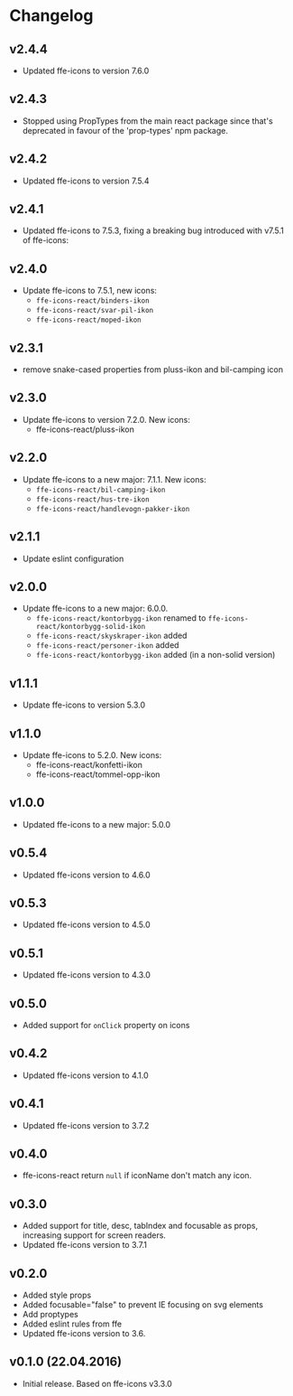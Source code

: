 # Changelog

## v2.4.4

* Updated ffe-icons to version 7.6.0

## v2.4.3

* Stopped using PropTypes from the main react package since that's deprecated in favour of the 'prop-types' npm package.

## v2.4.2

* Updated ffe-icons to version 7.5.4

## v2.4.1

* Updated ffe-icons to 7.5.3, fixing a breaking bug introduced with v7.5.1 of ffe-icons:

## v2.4.0

* Update ffe-icons to 7.5.1, new icons:
  * `ffe-icons-react/binders-ikon`
  * `ffe-icons-react/svar-pil-ikon`
  * `ffe-icons-react/moped-ikon`

## v2.3.1

* remove snake-cased properties from pluss-ikon and bil-camping icon

## v2.3.0

* Update ffe-icons to version 7.2.0. New icons:
  * ffe-icons-react/pluss-ikon

## v2.2.0

* Update ffe-icons to a new major: 7.1.1. New icons:
  * `ffe-icons-react/bil-camping-ikon`
  * `ffe-icons-react/hus-tre-ikon`
  * `ffe-icons-react/handlevogn-pakker-ikon`

## v2.1.1

* Update eslint configuration

## v2.0.0

* Update ffe-icons to a new major: 6.0.0.
  * `ffe-icons-react/kontorbygg-ikon` renamed to `ffe-icons-react/kontorbygg-solid-ikon`
  * `ffe-icons-react/skyskraper-ikon` added
  * `ffe-icons-react/personer-ikon` added
  * `ffe-icons-react/kontorbygg-ikon` added (in a non-solid version)

## v1.1.1

* Update ffe-icons to version 5.3.0

## v1.1.0

* Update ffe-icons to 5.2.0. New icons:
  * ffe-icons-react/konfetti-ikon
  * ffe-icons-react/tommel-opp-ikon

## v1.0.0

* Updated ffe-icons to a new major: 5.0.0

## v0.5.4

* Updated ffe-icons version to 4.6.0

## v0.5.3

* Updated ffe-icons version to 4.5.0

## v0.5.1

* Updated ffe-icons version to 4.3.0

## v0.5.0

* Added support for `onClick` property on icons

## v0.4.2

* Updated ffe-icons version to 4.1.0

## v0.4.1

* Updated ffe-icons version to 3.7.2

## v0.4.0

* ffe-icons-react return `null` if iconName don't match any icon.

## v0.3.0

* Added support for title, desc, tabIndex and focusable as props, increasing support for screen readers.
* Updated ffe-icons version to 3.7.1

## v0.2.0

* Added style props
* Added focusable="false" to prevent IE focusing on svg elements
* Add proptypes
* Added eslint rules from ffe
* Updated ffe-icons version to 3.6.

## v0.1.0 (22.04.2016)

* Initial release. Based on ffe-icons v3.3.0
